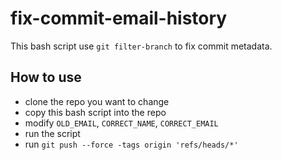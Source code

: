 # fix-commit-email-history
This bash script use `git filter-branch` to fix commit metadata.
## How to use
- clone the repo you want to change
- copy this bash script into the repo
- modify `OLD_EMAIL`, `CORRECT_NAME`, `CORRECT_EMAIL`
- run the script
- run `git push --force -tags origin 'refs/heads/*'`
